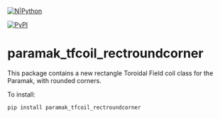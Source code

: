 [![N|Python](https://www.python.org/static/community_logos/python-powered-w-100x40.png)](https://www.python.org)

[![PyPI](https://img.shields.io/pypi/v/paramak?color=brightgreen&label=pypi&logo=grebrightgreenen&logoColor=green)](https://pypi.org/project/paramak_tfcoil_rectroundcorner/)

# paramak_tfcoil_rectroundcorner

This package contains a new rectangle Toroidal Field coil class for the Paramak,
with rounded corners.

To install:
```bash
pip install paramak_tfcoil_rectroundcorner
```
